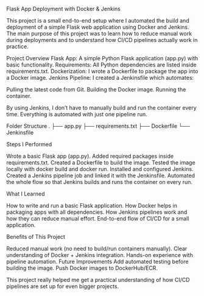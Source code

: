 Flask App Deployment with Docker & Jenkins

This project is a small end-to-end setup where I automated the build and deployment of a simple Flask web application using Docker and Jenkins.
The main purpose of this project was to learn how to reduce manual work during deployments and to understand how CI/CD pipelines actually work in practice.

Project Overview
Flask App: A simple Python Flask application (app.py) with basic functionality.
Requirements: All Python dependencies are listed inside requirements.txt.
Dockerization: I wrote a Dockerfile to package the app into a Docker image.
Jenkins Pipeline: I created a Jenkinsfile which automates:

Pulling the latest code from Git.
Building the Docker image.
Running the container.

By using Jenkins, I don’t have to manually build and run the container every time. Everything is automated with just one pipeline run.

Folder Structure
.
├── app.py
├── requirements.txt
├── Dockerfile
└── Jenkinsfile

Steps I Performed

Wrote a basic Flask app (app.py).
Added required packages inside requirements.txt.
Created a Dockerfile to build the image.
Tested the image locally with docker build and docker run.
Installed and configured Jenkins.
Created a Jenkins pipeline job and linked it with the Jenkinsfile.
Automated the whole flow so that Jenkins builds and runs the container on every run.

What I Learned

How to write and run a basic Flask application.
How Docker helps in packaging apps with all dependencies.
How Jenkins pipelines work and how they can reduce manual effort.
End-to-end flow of CI/CD for a small application.

Benefits of This Project

Reduced manual work (no need to build/run containers manually).
Clear understanding of Docker + Jenkins integration.
Hands-on experience with pipeline automation.
Future Improvements
Add automated testing before building the image.
Push Docker images to DockerHub/ECR.


This project really helped me get a practical understanding of how CI/CD pipelines are set up for even bigger projects.
